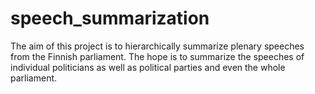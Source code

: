 # speech_summarization

The aim of this project is to hierarchically summarize plenary speeches from the Finnish parliament. The hope is to summarize the speeches of individual politicians as well as political parties and even the whole parliament.
